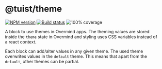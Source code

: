 # @tuist/theme

[![NPM version][npm-image]][npm-url]
[![Build status][travis-image]][travis-url]
![100% coverage][coverage-image]

[npm-image]: https://img.shields.io/npm/v/@tuist/theme.svg?style=flat
[npm-url]: https://npmjs.org/package/@tuist/theme
[travis-image]: https://img.shields.io/travis/tuist-org/tuist.svg?style=flat
[travis-url]: https://travis-ci.org/tuist-org/tuist
[coverage-image]: https://user-images.githubusercontent.com/79422935/109943846-79cd3980-7d3a-11eb-959b-2b8d33da3c28.png

A block to use themes in Overmind apps. The theming values are stored inside
the `theme` state in Overmind and styling uses CSS variables instead of a
react context.

Each block can add/alter values in any given theme. The used theme
overwrites values in the `default` theme. This means that apart from
the `default`, other themes can be partial.
